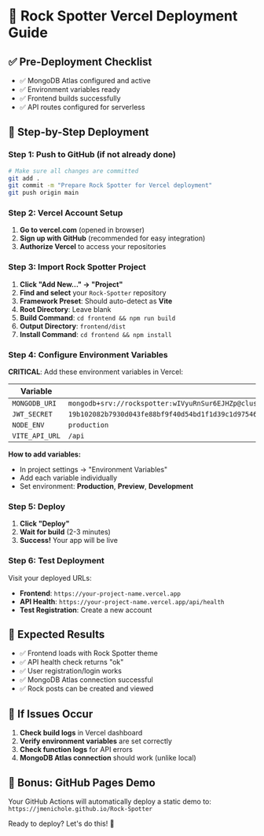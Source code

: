 # 🚀 Rock Spotter Vercel Deployment Guide

## ✅ Pre-Deployment Checklist
- ✅ MongoDB Atlas configured and active
- ✅ Environment variables ready
- ✅ Frontend builds successfully
- ✅ API routes configured for serverless

## 🎯 Step-by-Step Deployment

### Step 1: Push to GitHub (if not already done)
```bash
# Make sure all changes are committed
git add .
git commit -m "Prepare Rock Spotter for Vercel deployment"
git push origin main
```

### Step 2: Vercel Account Setup
1. **Go to vercel.com** (opened in browser)
2. **Sign up with GitHub** (recommended for easy integration)
3. **Authorize Vercel** to access your repositories

### Step 3: Import Rock Spotter Project
1. **Click "Add New..." → "Project"**
2. **Find and select** your `Rock-Spotter` repository
3. **Framework Preset**: Should auto-detect as **Vite**
4. **Root Directory**: Leave blank
5. **Build Command**: `cd frontend && npm run build`
6. **Output Directory**: `frontend/dist`
7. **Install Command**: `cd frontend && npm install`

### Step 4: Configure Environment Variables
**CRITICAL**: Add these environment variables in Vercel:

| Variable | Value |
|----------|-------|
| `MONGODB_URI` | `mongodb+srv://rockspotter:wIVyuRnSur6EJHZp@cluster0.0z3jtr.mongodb.net/rock-spotter?retryWrites=true&w=majority` |
| `JWT_SECRET` | `19b102082b7930d043fe88bf9f40d54bd1f1d39c1d97546f8fe8668e8b03a456fba60e2031307253b7cb3bd22803667b85fd9df023484b58187be15725daa4b7` |
| `NODE_ENV` | `production` |
| `VITE_API_URL` | `/api` |

**How to add variables:**
- In project settings → "Environment Variables"
- Add each variable individually
- Set environment: **Production**, **Preview**, **Development**

### Step 5: Deploy
1. **Click "Deploy"**
2. **Wait for build** (2-3 minutes)
3. **Success!** Your app will be live

### Step 6: Test Deployment
Visit your deployed URLs:
- **Frontend**: `https://your-project-name.vercel.app`
- **API Health**: `https://your-project-name.vercel.app/api/health`
- **Test Registration**: Create a new account

## 🎉 Expected Results
- ✅ Frontend loads with Rock Spotter theme
- ✅ API health check returns "ok"
- ✅ User registration/login works
- ✅ MongoDB Atlas connection successful
- ✅ Rock posts can be created and viewed

## 🔧 If Issues Occur
1. **Check build logs** in Vercel dashboard
2. **Verify environment variables** are set correctly
3. **Check function logs** for API errors
4. **MongoDB Atlas connection** should work (unlike local)

## 📱 Bonus: GitHub Pages Demo
Your GitHub Actions will automatically deploy a static demo to:
`https://jmenichole.github.io/Rock-Spotter`

Ready to deploy? Let's do this! 🚀